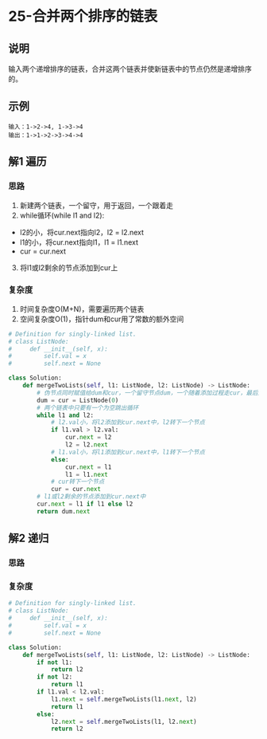 # 25-合并两个排序的链表

## 说明
输入两个递增排序的链表，合并这两个链表并使新链表中的节点仍然是递增排序的。

## 示例
```
输入：1->2->4, 1->3->4
输出：1->1->2->3->4->4
```

## 解1 遍历

### 思路
1. 新建两个链表，一个留守，用于返回，一个跟着走
2. while循环(while l1 and l2):
- l2的小，将cur.next指向l2，l2 = l2.next
- l1的小，将cur.next指向l1，l1 = l1.next
- cur = cur.next
3. 将l1或l2剩余的节点添加到cur上

### 复杂度
1. 时间复杂度O(M+N)，需要遍历两个链表
2. 空间复杂度O(1)，指针dum和cur用了常数的额外空间

```python
# Definition for singly-linked list.
# class ListNode:
#     def __init__(self, x):
#         self.val = x
#         self.next = None

class Solution:
    def mergeTwoLists(self, l1: ListNode, l2: ListNode) -> ListNode:
        # 伪节点同时赋值给dum和cur，一个留守节点dum，一个随着添加过程走cur，最后返回dummy
        dum = cur = ListNode(0)
        # 两个链表中只要有一个为空跳出循环
        while l1 and l2:
            # l2.val小，将l2添加到cur.next中，l2转下一个节点
            if l1.val > l2.val:
                cur.next = l2
                l2 = l2.next
            # l1.val小，将l1添加到cur.next中，l1转下一个节点
            else:
                cur.next = l1
                l1 = l1.next
            # cur转下一个节点
            cur = cur.next
        # l1或l2剩余的节点添加到cur.next中
        cur.next = l1 if l1 else l2
        return dum.next
```

## 解2 递归

### 思路


### 复杂度


```python
# Definition for singly-linked list.
# class ListNode:
#     def __init__(self, x):
#         self.val = x
#         self.next = None

class Solution:
    def mergeTwoLists(self, l1: ListNode, l2: ListNode) -> ListNode:
        if not l1:
            return l2
        if not l2:
            return l1
        if l1.val < l2.val:
            l1.next = self.mergeTwoLists(l1.next, l2)
            return l1
        else:
            l2.next = self.mergeTwoLists(l1, l2.next)
            return l2
```